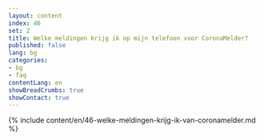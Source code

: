 ```yaml
---
layout: content
index: 46
set: 2
title: Welke meldingen krijg ik op mijn telefoon voor CoronaMelder? 
published: false
lang: bg
categories:
- bg
- faq
contentLang: en
showBreadCrumbs: true
showContact: true
---
```

{% include content/en/46-welke-meldingen-krijg-ik-van-coronamelder.md %}
